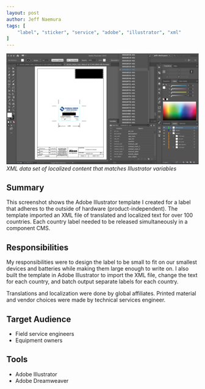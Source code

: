 ```yaml
---
layout: post
author: Jeff Naemura
tags: [
    "label", "sticker", "service", "adobe", "illustrator", "xml"
]
---
```


![Service Label Sample](images/label_workspace.png)
*XML data set of localized content that matches Illustrator variables*

## Summary

This screenshot shows the Adobe Illustrator template I created for a label that adheres to the outside of hardware (product-independent). The template imported an XML file of translated and localized text for over 100 countries. Each country label needed to be released simultaneously in a component CMS.

## Responsibilities

My responsibilities were to design the label to be small to fit on our smallest devices and batteries while making them large enough to write on. I also built the template in Adobe Illustrator to import the XML file, change the text for each country, and batch output separate labels for each country.

Translations and localization were done by global affiliates. Printed material and vendor choices were made by technical services engineer.

## Target Audience

* Field service engineers
* Equipment owners

## Tools

* Adobe Illustrator
* Adobe Dreamweaver
